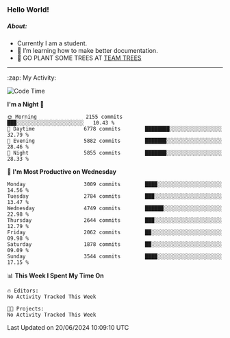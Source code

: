 ### Hello World!

##### About:
- Currently I am a student.
- 🌱 I’m learning how to make better documentation.
- 🌱 GO PLANT SOME TREES AT [TEAM TREES](https://teamtrees.org/)

---
  <summary>:zap: My Activity:</summary>
  
<!--START_SECTION:waka-->
![Code Time](http://img.shields.io/badge/Code%20Time-1%2C377%20hrs%2025%20mins-blue)

**I'm a Night 🦉** 

```text
🌞 Morning                2155 commits        ███░░░░░░░░░░░░░░░░░░░░░░   10.43 % 
🌆 Daytime                6778 commits        ████████░░░░░░░░░░░░░░░░░   32.79 % 
🌃 Evening                5882 commits        ███████░░░░░░░░░░░░░░░░░░   28.46 % 
🌙 Night                  5855 commits        ███████░░░░░░░░░░░░░░░░░░   28.33 % 
```
📅 **I'm Most Productive on Wednesday** 

```text
Monday                   3009 commits        ████░░░░░░░░░░░░░░░░░░░░░   14.56 % 
Tuesday                  2784 commits        ███░░░░░░░░░░░░░░░░░░░░░░   13.47 % 
Wednesday                4749 commits        ██████░░░░░░░░░░░░░░░░░░░   22.98 % 
Thursday                 2644 commits        ███░░░░░░░░░░░░░░░░░░░░░░   12.79 % 
Friday                   2062 commits        ██░░░░░░░░░░░░░░░░░░░░░░░   09.98 % 
Saturday                 1878 commits        ██░░░░░░░░░░░░░░░░░░░░░░░   09.09 % 
Sunday                   3544 commits        ████░░░░░░░░░░░░░░░░░░░░░   17.15 % 
```


📊 **This Week I Spent My Time On** 

```text
🔥 Editors: 
No Activity Tracked This Week

🐱‍💻 Projects: 
No Activity Tracked This Week
```


 Last Updated on 20/06/2024 10:09:10 UTC
<!--END_SECTION:waka-->

